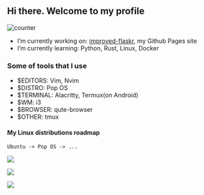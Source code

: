 ## Hi there. Welcome to my profile

​![counter](https://komarev.com/ghpvc/?username=nazarikk&color=229900)

- I’m currently working on: [improved-flaskr](https://github.com/Nazarikk/improved-flaskr), my Github Pages site
- I’m currently learning: Python, Rust, Linux, Docker
### Some of tools that I use
- $EDITORS: Vim, Nvim
- $DISTRO: Pop OS
- $TERMINAL: Alacritty, Termux(on Android) 
- $WM: i3
- $BROWSER: qute-browser
- $OTHER: tmux
#### My Linux distributions roadmap
```
Ubuntu -> Pop OS -> ... 
```

<a href="https://github.com/anuraghazra/github-readme-stats"><img src="https://github-readme-stats.vercel.app/api?username=nazarikk&show_icons=true&theme=gruvbox&title_color=229900&icon_color=00FF00"></img></a>

<a href="https://github.com/anuraghazra/github-readme-stats"><img src="https://github-readme-stats.vercel.app/api/top-langs?username=nazarikk&show_icons=true&theme=gruvbox&title_color=229900&icon_color=00FF00&layout=compact"></img></a>

<a href="https://github.com/DenverCoder1/github-readme-streak-stats"><img src="https://github-readme-streak-stats.herokuapp.com/​?user=Nazarikk&theme=merko"></img></a>
